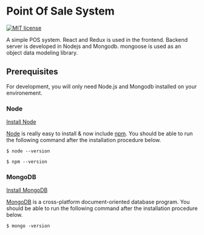 # Point Of Sale System

[![MIT license](http://img.shields.io/badge/license-MIT-blue.svg)](http://opensource.org/licenses/MIT)

A simple POS system. React and Redux is used in the frontend. Backend server is developed in Nodejs and Mongodb. mongoose is used as an object data modeling library.

## Prerequisites

For development, you will only need Node.js and Mongodb installed on your environement.

### Node

[Install Node](https://docs.npmjs.com/downloading-and-installing-node-js-and-npm)

[Node](http://nodejs.org/) is really easy to install & now include [npm](https://npmjs.org/).
You should be able to run the following command after the installation procedure
below.

```
$ node --version
```
```
$ npm --version
```

### MongoDB

[Install MongoDB](https://docs.mongodb.com/manual/administration/install-community/)

[MongoDB](https://www.mongodb.com/) is a cross-platform document-oriented database program.
You should be able to run the following command after the installation procedure
below.
```
$ mongo -version
```

